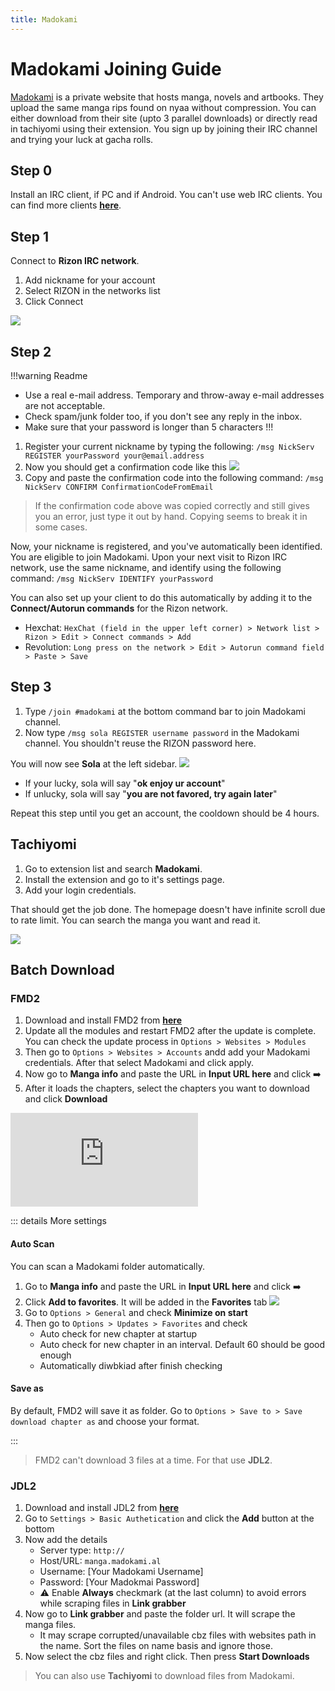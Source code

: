 ```yaml
---
title: Madokami
---
```

# Madokami Joining Guide
[Madokami](https://manga.madokami.al/) is a private website that hosts manga, novels and artbooks. They upload the same manga rips found on nyaa without compression. You can either download from their site (upto 3 parallel downloads) or directly read in tachiyomi using their extension. You sign up by joining their IRC channel and trying your luck at gacha rolls.
<br>

## Step 0
Install an IRC client, <Badge type="tip" icon="i-custom-hex" text="HexChat" link="https://hexchat.github.io/" /> if PC and <Badge type="tip" icon="i-custom-rvl" text="Revolution IRC" link="https://play.google.com/store/apps/details?id=io.mrarm.irc&hl=en&gl=US" /> if Android. You can't use web IRC clients. You can find more clients [**here**](https://ircv3.net/software/clients).

## Step 1

Connect to **Rizon IRC network**.
1. Add nickname for your account
2. Select RIZON in the networks list
3. Click Connect

![](/ss/mado/cnnctrzn.png)

## Step 2

!!!warning Readme
- Use a real e-mail address. Temporary and throw-away e-mail addresses are not acceptable.
- Check spam/junk folder too, if you don't see any reply in the inbox.
- Make sure that your password is longer than 5 characters
!!!

1. Register your current nickname by typing the following: `/msg NickServ REGISTER yourPassword your@email.address`
2. Now you should get a confirmation code like this
![](/ss/mado/rzncnfrm.png)
3. Copy and paste the confirmation code into the following command: `/msg NickServ CONFIRM ConfirmationCodeFromEmail`

>If the confirmation code above was copied correctly and still gives you an error, just type it out by hand. Copying seems to break it in some cases.

Now, your nickname is registered, and you've automatically been identified. You are eligible to join Madokami.
Upon your next visit to Rizon IRC network, use the same nickname, and identify using the following command: `/msg NickServ IDENTIFY yourPassword`

You can also set up your client to do this automatically by adding it to the **Connect/Autorun commands** for the Rizon network.
- Hexchat: `HexChat (field in the upper left corner) > Network list > Rizon > Edit > Connect commands > Add`
- Revolution: `Long press on the network > Edit > Autorun command field > Paste > Save`

## Step 3

1. Type `/join #madokami` at the bottom command bar to join Madokami channel.
2. Now type `/msg sola REGISTER username password` in the Madokami channel. You shouldn't reuse the RIZON password here.

You will now see **Sola** at the left sidebar.
![](/ss/mado/madohome.png)

- If your lucky, sola will say "**ok enjoy ur account**"
- If unlucky, sola will say "**you are not favored, try again later**"

Repeat this step until you get an account, the cooldown should be 4 hours.

## Tachiyomi

1. Go to extension list and search **Madokami**.
2. Install the extension and go to it's settings page.
3. Add your login credentials.

That should get the job done. The homepage doesn't have infinite scroll due to rate limit. You can search the manga you want and read it.

![](/ss/mado/tachi.png)

## Batch Download

### FMD2

1. Download and install FMD2 from [**here**](https://github.com/dazedcat19/FMD2)
2. Update all the modules and restart FMD2 after the update is complete. You can check the update process in `Options > Websites > Modules`
3. Then go to `Options > Websites > Accounts` andd add your Madokami credentials. After that select Madokami and click apply.
4. Now go to **Manga info** and paste the URL in **Input URL here** and click :arrow_right:
5. After it loads the chapters, select the chapters you want to download and click **Download**

<div class="video_wrapper"><iframe src="https://www.youtube.com/embed/BR3GR8S_Oqo" frameborder="0" allowfullscreen></iframe></div>

::: details More settings

#### Auto Scan

You can scan a Madokami folder automatically.
1. Go to **Manga info** and paste the URL in **Input URL here** and click :arrow_right:
2. Click **Add to favorites**. It will be added in the **Favorites** tab
![](/ss/mado/fav1.png)
3. Go to `Options > General` and check **Minimize on start**
4. Then go to `Options > Updates > Favorites` and check
    - Auto check for new chapter at startup
    - Auto check for new chapter in an interval. Default 60 should be good enough
    - Automatically diwbkiad after finish checking

#### Save as

By default, FMD2 will save it as folder. Go to `Options > Save to > Save download chapter as` and choose your format.

:::

>FMD2 can't download 3 files at a time. For that use **JDL2**.

### JDL2

1. Download and install JDL2 from [**here**](https://rentry.org/jdownloader2)
2. Go to `Settings > Basic Authetication` and click the **Add** button at the bottom
3. Now add the details
    - Server type: `http://`
    - Host/URL: `manga.madokami.al`
    - Username: [Your Madokami Username]
    - Password: [Your Madokmai Password]
    - :warning: Enable **Always** checkmark (at the last column) to avoid errors while scraping files in **Link grabber**
4. Now go to **Link grabber** and paste the folder url. It will scrape the manga files.
    - It may scrape corrupted/unavailable cbz files with websites path in the name. Sort the files on name basis and ignore those.
5. Now select the cbz files and right click. Then press **Start Downloads**

>You can also use **Tachiyomi** to download files from Madokami.
